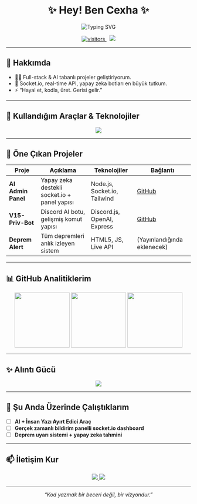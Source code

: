 
<h1 align="center">✨ Hey! Ben <strong>Cexha</strong> ✨</h1>

<p align="center">
  <img src="https://readme-typing-svg.herokuapp.com?font=JetBrains+Mono&weight=500&size=24&pause=1000&center=true&vCenter=true&width=450&lines=AI+%2F+Full+Stack+Developer;Ger%C3%A7ek+Zamanl%C4%B1+Projeler+Uzman%C4%B1;Z+Kuuuu%C5%9Fa%C4%9F%C4%B1ndan+Bir+Kodcu;Soket+%2F+Bot+%2F+Yapay+Zeka+Her+%C5%9Eey!" alt="Typing SVG" />
</p>

<p align="center">
  <a href="https://github.com/Cexha">
    <img src="https://komarev.com/ghpvc/?username=Cexha&color=dc143c" alt="visitors" />
  </a>
  &nbsp;
  <img src="https://img.shields.io/badge/Made%20with-Z%20Ku%C5%9Fa%C4%9F%C4%B1%20G%C3%BCc%C3%BC-red?style=flat-square" />
</p>

---

## 🚀 Hakkımda

- 👨‍💻 Full-stack & AI tabanlı projeler geliştiriyorum.
- 🧠 Socket.io, real-time API, yapay zeka botları en büyük tutkum.
- ⚡ “Hayal et, kodla, üret. Gerisi gelir.”

---

## 🔧 Kullandığım Araçlar & Teknolojiler

<p align="center">
  <img src="https://skillicons.dev/icons?i=js,ts,nodejs,express,react,next,html,css,tailwind,mongodb,git,github,vscode,figma" />
</p>

---

## 🌟 Öne Çıkan Projeler

| Proje | Açıklama | Teknolojiler | Bağlantı |
|-------|----------|--------------|----------|
| **AI Admin Panel** | Yapay zeka destekli socket.io + panel yapısı | Node.js, Socket.io, Tailwind | [GitHub](https://github.com/Cexha/AI-Adminpanel) |
| **V15-Priv-Bot** | Discord AI botu, gelişmiş komut yapısı | Discord.js, OpenAI, Express | [GitHub](https://github.com/Cexha/V15-priv-bot) |
| **Deprem Alert** | Tüm depremleri anlık izleyen sistem | HTML5, JS, Live API | (Yayınlandığında eklenecek) |

---

## 📊 GitHub Analitiklerim

<div align="center">
  <img src="https://github-readme-stats.vercel.app/api?username=Cexha&show_icons=true&theme=radical&hide=issues" height="150" />
  <img src="https://github-readme-streak-stats.herokuapp.com/?user=Cexha&theme=radical" height="150" />
  <img src="https://github-readme-stats.vercel.app/api/top-langs/?username=Cexha&layout=compact&theme=radical" height="150"/>
</div>

---

## ✨ Alıntı Gücü

<p align="center">
  <img src="https://quotes-github-readme.vercel.app/api?type=horizontal&theme=tokyonight" />
</p>

---

## 🧪 Şu Anda Üzerinde Çalıştıklarım

- [ ] **AI + İnsan Yazı Ayırt Edici Araç**
- [ ] **Gerçek zamanlı bildirim panelli socket.io dashboard**
- [ ] **Deprem uyarı sistemi + yapay zeka tahmini**

---

## 📫 İletişim Kur

<p align="center">
  <a href="https://discord.com/users/cexha.a">
    <img src="https://img.shields.io/badge/Discord-cexha-5865F2?style=for-the-badge&logo=discord&logoColor=white" />
  </a>
  <a href="https://github.com/Cexha">
    <img src="https://img.shields.io/badge/GitHub-Cexha-100000?style=for-the-badge&logo=github&logoColor=white" />
  </a>
</p>

---

<p align="center">
  <i>“Kod yazmak bir beceri değil, bir vizyondur.”</i>
</p>
